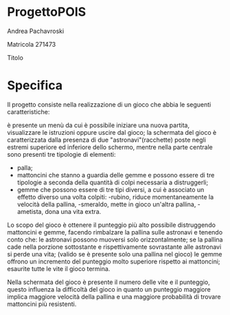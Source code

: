 # ProgettoPOIS

Andrea Pachavroski

Matricola 271473

Titolo

# Specifica
Il progetto consiste nella realizzazione di un gioco che abbia le seguenti caratteristiche:

è presente un menù da cui è possibile iniziare una nuova partita, visualizzare le istruzioni oppure uscire dal gioco;
la schermata del gioco è caratterizzata dalla presenza di due "astronavi"(racchette) poste negli estremi superiore ed inferiore dello schermo, mentre nella parte centrale sono presenti tre tipologie di elementi:
- palla;
- mattoncini che stanno a guardia delle gemme e possono essere di tre tipologie a seconda della quantità di colpi necessaria a distruggerli;
- gemme che possono essere di tre tipi diversi, a cui è associato un effetto diverso una volta colpiti:
  -rubino, riduce momentaneamente la velocità della pallina,
  -smeraldo, mette in gioco un'altra pallina,
  -ametista, dona una vita extra.

Lo scopo del gioco è ottenere il punteggio più alto possibile distruggendo mattoncini e gemme, facendo rimbalzare la pallina sulle astronavi e tenendo conto che:
le astronavi possono muoversi solo orizzontalmente;
se la pallina cade nella porzione sottostante e rispettivamente sovrastante alle astronavi si perde una vita; (valido se è presente solo una pallina nel gioco)
le gemme offrono un incremento del punteggio molto superiore rispetto ai mattoncini;
esaurite tutte le vite il gioco termina.

Nella schermata del gioco è presente il numero delle vite e il punteggio, questo influenza la difficoltà del gioco in quanto un punteggio maggiore implica maggiore velocità della pallina e una maggiore probabilità di trovare mattoncini
più resistenti.
